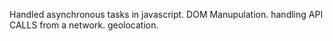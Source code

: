 Handled asynchronous tasks in javascript.
DOM Manupulation.
handling API CALLS from a network.
geolocation.
